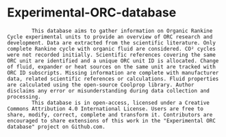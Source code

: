 # Experimental-ORC-database
            This database aims to gather information on Organic Rankine Cycle experimental units to provide an overview of ORC research and development. Data are extracted from the scientific literature. Only complete Rankine cycle with organic fluid are considered. CO² cycles were not recorded initially. Scientific references covering the same ORC unit are identified and a unique ORC unit ID is allocated. Change of fluid, expander or heat sources on the same unit are tracked with ORC ID subscripts. Missing information are complete with manufacturer data, related scientific references or calculations. Fluid properties are calculated using the open-source Coolprop library. Author disclaims any error or misunderstanding during data collection and processing.											
            This database is in open-access, licensed under a Creative Commons Attribution 4.0 International License. Users are free to share, modify, correct, complete and transform it. Contributors are encouraged to share extensions of this work in the "Experimental ORC database" project on Github.com.									
